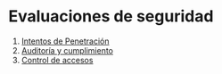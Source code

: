 # Evaluaciones de seguridad

1. [Intentos de Penetración](.pentests.md)
1. [Auditoría y cumplimiento](.auditing-and-compliance.md)
1. [Control de accesos](./access-control/index.html)
